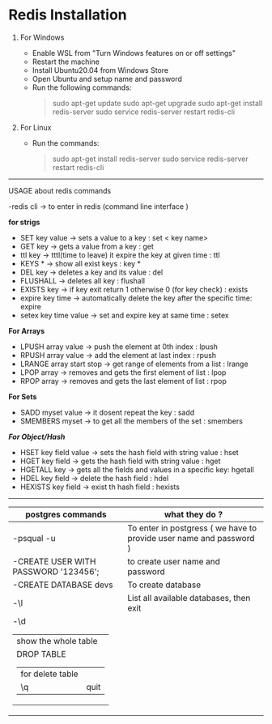 # Redis Installation

1) For Windows
	- Enable WSL from "Turn Windows features on or off settings"
	- Restart the machine
	- Install Ubuntu20.04 from Windows Store
	- Open Ubuntu and setup name and password
	- Run the following commands:
		> sudo apt-get update
		> sudo apt-get upgrade
		> sudo apt-get install redis-server
		> sudo service redis-server restart
		> redis-cli

2) For Linux
	- Run the commands:
		> sudo apt-get install redis-server
		> sudo service redis-server restart
		> redis-cli

-----------------------------------------------------------------------

USAGE
about redis  commands

-redis cli              ->  to enter in redis (command line interface )

__________for strigs__________
- SET key value         ->  sets a value to a key                                : set < key name> <value>
- GET key				->  gets a value from a key                              : get <key name>
- ttl key				->	tttl(time to leave) it expire the key at given time  : ttl <key name> <time>
- KEYS *				->	show all exist  keys                                 : key * 
- DEL key			    ->	deletes a key and its value                          : del <key name>
- FLUSHALL				->	deletes all key                                      : flushall
- EXISTS key			->   if key exit return 1 otherwise 0 (for key check)    :  exists <key name>
- expire key time		->  automatically delete  the key after the specific time: expire <key>  <time>                                      
- setex key time value  ->  set and expire key at same time                      : setex <key name> <time> <value>


__________For Arrays__________
- LPUSH array value        -> push the element at 0th index                     : lpush <key name> <value>
- RPUSH array value        -> add the element at last index                     : rpush <key name> <value>
- LRANGE array start stop  -> get range of elements from a list                 : lrange <key name>  <start> <end>
- LPOP array			   -> removes and gets  the first element of list       : lpop <key name> 
- RPOP array			   -> removes and gets  the last element of list 		: rpop <key name>



__________For Sets__________
- SADD myset value         -> it dosent repeat the key                          : sadd <key name> <value>
- SMEMBERS myset		   -> to get  all the members of the set 	            : smembers <key>   



_______For Object/Hash_______
- HSET key field value		-> sets the hash field with string value           : hset <key name1> <key name1.5> <value>
- HGET key field			-> gets the hash field with string value		   : hget <key name1> <key name1.5>
- HGETALL key				-> gets all the fields and values in a specific key: hgetall <key>
- HDEL key field			-> delete the hash field 						   : hdel <key> <field>
- HEXISTS key field			-> exist th hash field                             : hexists <key>

--------------------------------------------------
| postgres commands                               |        what they do ?    |
|--------|-------------|
|-psqual -u <user name>                           | To enter in postgress ( we have to provide user name and password ) |
|-CREATE USER <user name> WITH PASSWORD '123456'; | to create user name and password  |
|-CREATE DATABASE devs       | To create database  |
|-\l                    | List all available databases, then exit |
|-\d <table name>         | show the whole table |
|DROP TABLE <table name>                          | for delete table |
|\q                                               | quit|